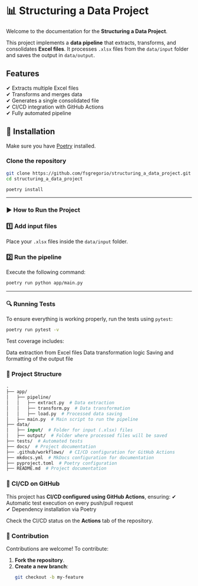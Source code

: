 # 📊 Structuring a Data Project

Welcome to the documentation for the **Structuring a Data Project**.

This project implements a **data pipeline** that extracts, transforms, and consolidates **Excel files**. It processes `.xlsx` files from the `data/input` folder and saves the output in `data/output`.

## Features
✔ Extracts multiple Excel files  
✔ Transforms and merges data  
✔ Generates a single consolidated file  
✔ CI/CD integration with GitHub Actions  
✔ Fully automated pipeline

## 🚀 Installation
Make sure you have [Poetry](https://python-poetry.org/docs/) installed.

### Clone the repository
```bash
git clone https://github.com/fsgregorio/structuring_a_data_project.git
cd structuring_a_data_project

poetry install
```
---

### ▶️ **How to Run the Project**

### 1️⃣ Add input files
Place your `.xlsx` files inside the `data/input` folder.

### 2️⃣ Run the pipeline
Execute the following command:
```bash
poetry run python app/main.py
```

---

### 🔍 Running Tests

To ensure everything is working properly, run the tests using `pytest`:

```bash
poetry run pytest -v
```
Test coverage includes:

Data extraction from Excel files
Data transformation logic
Saving and formatting of the output file

### 📁 Project Structure

```graphql
.
├── app/
│   ├── pipeline/
│   │   ├── extract.py  # Data extraction
│   │   ├── transform.py  # Data transformation
│   │   ├── load.py  # Processed data saving
│   ├── main.py  # Main script to run the pipeline
├── data/
│   ├── input/  # Folder for input (.xlsx) files
│   ├── output/  # Folder where processed files will be saved
├── tests/  # Automated tests
├── docs/  # Project documentation
├── .github/workflows/  # CI/CD configuration for GitHub Actions
├── mkdocs.yml  # MkDocs configuration for documentation
├── pyproject.toml  # Poetry configuration
├── README.md  # Project documentation
```

### 🔧 CI/CD on GitHub

This project has **CI/CD configured using GitHub Actions**, ensuring:
✔ Automatic test execution on every push/pull request  
✔ Dependency installation via Poetry  

Check the CI/CD status on the **Actions** tab of the repository.


### 🤝 Contribution

Contributions are welcome! To contribute:

1. **Fork the repository**.
2. **Create a new branch**:
   ```bash
   git checkout -b my-feature